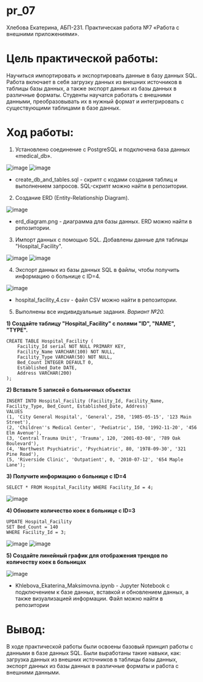 # pr_07
Хлебова Екатерина, АБП-231. Практическая работа №7 «Работа с внешними приложениями».

# Цель практической работы: 
Научиться импортировать и экспортировать данные в базу данных SQL. Работа включает в себя загрузку данных из внешних источников в таблицы базы данных, а также экспорт данных из базы данных в различные форматы. Студенты научатся работать с внешними данными, преобразовывать их в нужный формат и интегрировать с существующими таблицами в базе данных.

# Ход работы:
1.	Установлено соединение с PostgreSQL и подключена база данных «medical_db».

![image](https://github.com/user-attachments/assets/07698150-e951-4209-8e55-05b61008de89)
![image](https://github.com/user-attachments/assets/ce01a769-6b83-4a27-941f-c23a86b24046)

- create_db_and_tables.sql - скрипт с кодами создания таблиц и выполнением запросов. SQL-скрипт можно найти в репозитории.
   
2. Создание ERD (Entity-Relationship Diagram).

![image](https://github.com/user-attachments/assets/ec71c5aa-1591-4527-8293-56b202771420)

- erd_diagram.png - диаграмма для базы данных. ERD можно найти в репозитории.

3. Импорт данных с помощью SQL. Добавлены данные для таблицы "Hospital_Facility".
   
![image](https://github.com/user-attachments/assets/e89f92c5-271d-4608-9b8d-5e7dc4b67b96)
![image](https://github.com/user-attachments/assets/2b1c90e3-a013-4dfd-828d-55be0b2e3a96)


4. Экспорт данных из базы данных SQL в файлы, чтобы получить информацию о больнице с ID=4.
   
![image](https://github.com/user-attachments/assets/84cb0596-a536-46a2-9a60-1729483a775c)

- hospital_facility_4.csv - файл CSV можно найти в репозитории.

5. Выполнены все индивидуальные задания. *Вариант №20.*

**1) Создайте таблицу "Hospital_Facility" с полями "ID", "NAME", "TYPE".**

```
CREATE TABLE Hospital_Facility (
    Facility_Id serial NOT NULL PRIMARY KEY,
    Facility_Name VARCHAR(100) NOT NULL,
    Facility_Type VARCHAR(50) NOT NULL,
    Bed_Count INTEGER DEFAULT 0,
    Established_Date DATE,
    Address VARCHAR(200)
);
```

**2) Вставьте 5 записей о больничных объектах**

```
INSERT INTO Hospital_Facility (Facility_Id, Facility_Name, Facility_Type, Bed_Count, Established_Date, Address)
VALUES
(1, 'City General Hospital', 'General', 250, '1985-05-15', '123 Main Street'),
(2, 'Children''s Medical Center', 'Pediatric', 150, '1992-11-20', '456 Elm Avenue'),
(3, 'Central Trauma Unit', 'Trauma', 120, '2001-03-08', '789 Oak Boulevard'),
(4, 'Northwest Psychiatric', 'Psychiatric', 80, '1978-09-30', '321 Pine Road'),
(5, 'Riverside Clinic', 'Outpatient', 0, '2010-07-12', '654 Maple Lane');
```

**3) Получите информацию о больнице с ID=4**

```
SELECT * FROM Hospital_Facility WHERE Facility_Id = 4;
```
![image](https://github.com/user-attachments/assets/ae9d7d71-e5bf-46da-a6ef-6e7421cab7dd)

**4) Обновите количество коек в больнице с ID=3**

```
UPDATE Hospital_Facility 
SET Bed_Count = 140 
WHERE Facility_Id = 3;
```
![image](https://github.com/user-attachments/assets/d3e466c4-c07b-40f9-8a09-7fa9adf74844)
![image](https://github.com/user-attachments/assets/68bfa250-19d1-4aee-a1fe-df2b19604f40)

**5) Создайте линейный график для отображения трендов по количеству коек в больницах**

![image](https://github.com/user-attachments/assets/7cdcc049-8ead-4a43-a099-158728ba00b6)

- Khlebova_Ekaterina_Maksimovna.ipynb - Jupyter Notebook с подключением к базе данных, вставкой и обновлением данных, а также визуализацией информации. Файл можно найти в репозитории

# Вывод: 
В ходе практической работы были освоены базовый принцип работы с данными в базе данных SQL. Были выработаны такие навыки, как: загрузка данных из внешних источников в таблицы базы данных, экспорт данных из базы данных в различные форматы и работа с внешними данными.
